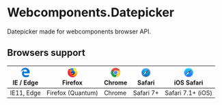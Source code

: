 # Webcomponents.Datepicker
Datepicker made for webcomponents browser API.

## Browsers support
| <img src="https://raw.githubusercontent.com/ksaanen/Webcomponents.Datepicker/master/src/browsers/edge_48x48.png" alt="IE / Edge" width="24px" height="24px" /></br>IE / Edge | <img src="https://raw.githubusercontent.com/ksaanen/Webcomponents.Datepicker/master/src/browsers/firefox_48x48.png" alt="Firefox" width="24px" height="24px" /></br>Firefox | <img src="https://raw.githubusercontent.com/ksaanen/Webcomponents.Datepicker/master/src/browsers/chrome_48x48.png" alt="Chrome" width="24px" height="24px" /></br>Chrome | <img src="https://raw.githubusercontent.com/ksaanen/Webcomponents.Datepicker/master/src/browsers/safari_48x48.png" alt="Safari" width="24px" height="24px" /></br>Safari | <img src="https://raw.githubusercontent.com/ksaanen/Webcomponents.Datepicker/master/src/browsers/safari-ios_48x48.png" alt="iOS Safari" width="24px" height="24px" /></br>iOS Safari |
| --------- | --------- | --------- | --------- | --------- |
| IE11, Edge | Firefox (Quantum) | Chrome | Safari 7+ | Safari 7.1+ (iOS)